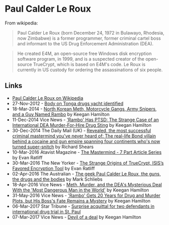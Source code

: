 
# Paul Calder Le Roux

From wikipedia:

> Paul Calder Le Roux (born December 24, 1972 in Bulawayo, Rhodesia, now Zimbabwe) is a former programmer, former criminal cartel boss and informant to the US Drug Enforcement Administration (DEA).

> He created E4M, an open-source free Windows disk encryption software program, in 1999, and is a suspected creator of the open-source TrueCrypt, which is based on E4M's code. Le Roux is currently in US custody for ordering the assassinations of six people.

## Links

* [Paul Calder Le Roux on Wikipedia](https://en.wikipedia.org/wiki/Paul_Le_Roux)
* 27-Nov-2012 - [Body on Tonga drugs yacht identified](http://www.abc.net.au/news/2012-11-27/body-on-tonga-drugs-yacht-identified/4395172)
* 18-Mar-2014 - [North Korean Meth, Motorcycle Gangs, Army Snipers, and a Guy Named Rambo](https://news.vice.com/article/north-korean-meth-motorcycle-gangs-army-snipers-and-a-guy-named-rambo) by Keegan Hamilton
* 11-Dec-2014 Vice News - ['Rambo' Has PTSD: The Strange Case of an International DEA Murder-For-Hire Drug Sting](https://news.vice.com/article/rambo-has-ptsd-the-strange-case-of-an-international-dea-murder-for-hire-drug-sting) by Keegan Hamilton
* 30-Dec-2014 The Daily Mail (UK) - [Revealed, the most successful criminal mastermind you've never heard of: The real-life Bond villain behind a cocaine and gun empire spanning four continents who's now turned super-snitch](http://www.dailymail.co.uk/news/article-2890164/Revealed-successful-criminal-mastermind-ve-never-heard-real-life-Bond-villain-cocaine-gun-empire-spanning-four-continents-s-turned-super-snitch.html) by Richard Shears
* 10-Mar-2016 Atavist Magazine - [The Mastermind - 7 Part Article Series](https://magazine.atavist.com/the-mastermind) by Evan Ratliff
* 30-Mar-2016 The New Yorker - [The Strange Origins of TrueCrypt, ISIS’s Favored Encryption Tool](http://www.newyorker.com/news/news-desk/the-strange-origins-of-truecrypt-isiss-favored-encryption-tool) by Evan Ratliff
* 02-Apr-2016 The Australian - [The geek Paul Calder Le Roux, the guns, the drugs and the bodies](http://www.theaustralian.com.au/news/inquirer/the-geek-paul-calder-le-roux-the-guns-the-drugs-and-the-bodies/news-story/5e21610c24b36726cf0581f085a09163) by Mark Schliebs
* 18-Apr-2016 Vice News - [Meth, Murder, and the DEA's Mysterious Deal With the 'Most Dangerous Man in the World'](https://news.vice.com/article/paul-le-roux-joseph-hunter-rambo-the-dea-meth-and-cocaine) by Keegan Hamilton
* 31-May-2016 Vice News - ['Rambo' Gets 20 Years for Drug and Murder Plots, but His Boss's Fate Remains a Mystery](https://news.vice.com/article/rambo-joseph-manuel-hunter-sentencing-paul-le-roux) by Keegan Hamilton
* 06-Mar-2017 Star Tribune - [Surprise acquittal for two defendants in international drug trial in St. Paul](http://www.startribune.com/global-drug-investigation-lands-in-st-paul-courtroom-with-acquitttal-for-two/415486574/)
* 07-Mar-2017 Vice News - [Devil of a deal](https://news.vice.com/story/the-deas-deal-with-a-drug-kingpin-wasnt-enough-to-convict-this-israeli-businessman) by Keegan Hamilton
